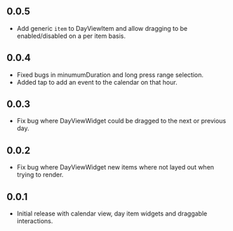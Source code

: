 ## 0.0.5

* Add generic `item` to DayViewItem and allow dragging to be enabled/disabled on a per item basis.

## 0.0.4

* Fixed bugs in minumumDuration and long press range selection.
* Added tap to add an event to the calendar on that hour.

## 0.0.3

* Fix bug where DayViewWidget could be dragged to the next or previous day.

## 0.0.2 

* Fix bug where DayViewWidget new items where not layed out when trying to render.

## 0.0.1

* Initial release with calendar view, day item widgets and draggable interactions.